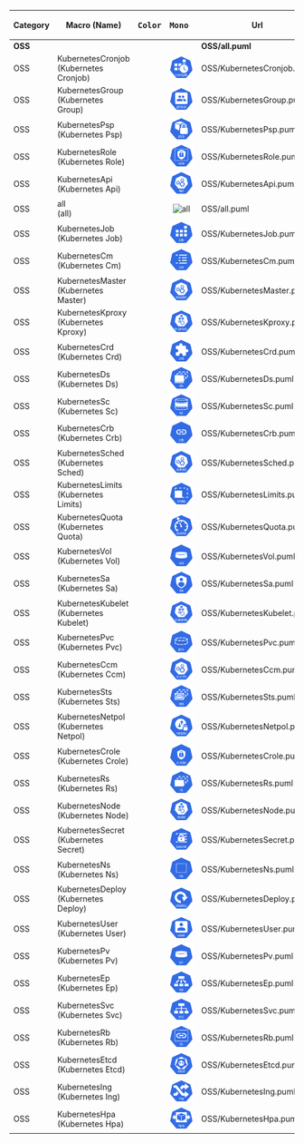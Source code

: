 Category | Macro (Name) | <pre>Color</pre> | <pre>Mono </pre> | Url
  ---    |  ---  | :---:  | :---: | ---
**OSS** | | | | **OSS/all.puml**
OSS | KubernetesCronjob </br> (Kubernetes Cronjob) |  |![KubernetesCronjob](dist/OSS/KubernetesCronjob(m).png?raw=true) | OSS/KubernetesCronjob.puml
OSS | KubernetesGroup </br> (Kubernetes Group) |  |![KubernetesGroup](dist/OSS/KubernetesGroup(m).png?raw=true) | OSS/KubernetesGroup.puml
OSS | KubernetesPsp </br> (Kubernetes Psp) |  |![KubernetesPsp](dist/OSS/KubernetesPsp(m).png?raw=true) | OSS/KubernetesPsp.puml
OSS | KubernetesRole </br> (Kubernetes Role) |  |![KubernetesRole](dist/OSS/KubernetesRole(m).png?raw=true) | OSS/KubernetesRole.puml
OSS | KubernetesApi </br> (Kubernetes Api) |  |![KubernetesApi](dist/OSS/KubernetesApi(m).png?raw=true) | OSS/KubernetesApi.puml
OSS | all </br> (all) |  |![all](dist/OSS/all(m).png?raw=true) | OSS/all.puml
OSS | KubernetesJob </br> (Kubernetes Job) |  |![KubernetesJob](dist/OSS/KubernetesJob(m).png?raw=true) | OSS/KubernetesJob.puml
OSS | KubernetesCm </br> (Kubernetes Cm) |  |![KubernetesCm](dist/OSS/KubernetesCm(m).png?raw=true) | OSS/KubernetesCm.puml
OSS | KubernetesMaster </br> (Kubernetes Master) |  |![KubernetesMaster](dist/OSS/KubernetesMaster(m).png?raw=true) | OSS/KubernetesMaster.puml
OSS | KubernetesKproxy </br> (Kubernetes Kproxy) |  |![KubernetesKproxy](dist/OSS/KubernetesKproxy(m).png?raw=true) | OSS/KubernetesKproxy.puml
OSS | KubernetesCrd </br> (Kubernetes Crd) |  |![KubernetesCrd](dist/OSS/KubernetesCrd(m).png?raw=true) | OSS/KubernetesCrd.puml
OSS | KubernetesDs </br> (Kubernetes Ds) |  |![KubernetesDs](dist/OSS/KubernetesDs(m).png?raw=true) | OSS/KubernetesDs.puml
OSS | KubernetesSc </br> (Kubernetes Sc) |  |![KubernetesSc](dist/OSS/KubernetesSc(m).png?raw=true) | OSS/KubernetesSc.puml
OSS | KubernetesCrb </br> (Kubernetes Crb) |  |![KubernetesCrb](dist/OSS/KubernetesCrb(m).png?raw=true) | OSS/KubernetesCrb.puml
OSS | KubernetesSched </br> (Kubernetes Sched) |  |![KubernetesSched](dist/OSS/KubernetesSched(m).png?raw=true) | OSS/KubernetesSched.puml
OSS | KubernetesLimits </br> (Kubernetes Limits) |  |![KubernetesLimits](dist/OSS/KubernetesLimits(m).png?raw=true) | OSS/KubernetesLimits.puml
OSS | KubernetesQuota </br> (Kubernetes Quota) |  |![KubernetesQuota](dist/OSS/KubernetesQuota(m).png?raw=true) | OSS/KubernetesQuota.puml
OSS | KubernetesVol </br> (Kubernetes Vol) |  |![KubernetesVol](dist/OSS/KubernetesVol(m).png?raw=true) | OSS/KubernetesVol.puml
OSS | KubernetesSa </br> (Kubernetes Sa) |  |![KubernetesSa](dist/OSS/KubernetesSa(m).png?raw=true) | OSS/KubernetesSa.puml
OSS | KubernetesKubelet </br> (Kubernetes Kubelet) |  |![KubernetesKubelet](dist/OSS/KubernetesKubelet(m).png?raw=true) | OSS/KubernetesKubelet.puml
OSS | KubernetesPvc </br> (Kubernetes Pvc) |  |![KubernetesPvc](dist/OSS/KubernetesPvc(m).png?raw=true) | OSS/KubernetesPvc.puml
OSS | KubernetesCcm </br> (Kubernetes Ccm) |  |![KubernetesCcm](dist/OSS/KubernetesCcm(m).png?raw=true) | OSS/KubernetesCcm.puml
OSS | KubernetesSts </br> (Kubernetes Sts) |  |![KubernetesSts](dist/OSS/KubernetesSts(m).png?raw=true) | OSS/KubernetesSts.puml
OSS | KubernetesNetpol </br> (Kubernetes Netpol) |  |![KubernetesNetpol](dist/OSS/KubernetesNetpol(m).png?raw=true) | OSS/KubernetesNetpol.puml
OSS | KubernetesCrole </br> (Kubernetes Crole) |  |![KubernetesCrole](dist/OSS/KubernetesCrole(m).png?raw=true) | OSS/KubernetesCrole.puml
OSS | KubernetesRs </br> (Kubernetes Rs) |  |![KubernetesRs](dist/OSS/KubernetesRs(m).png?raw=true) | OSS/KubernetesRs.puml
OSS | KubernetesNode </br> (Kubernetes Node) |  |![KubernetesNode](dist/OSS/KubernetesNode(m).png?raw=true) | OSS/KubernetesNode.puml
OSS | KubernetesSecret </br> (Kubernetes Secret) |  |![KubernetesSecret](dist/OSS/KubernetesSecret(m).png?raw=true) | OSS/KubernetesSecret.puml
OSS | KubernetesNs </br> (Kubernetes Ns) |  |![KubernetesNs](dist/OSS/KubernetesNs(m).png?raw=true) | OSS/KubernetesNs.puml
OSS | KubernetesDeploy </br> (Kubernetes Deploy) |  |![KubernetesDeploy](dist/OSS/KubernetesDeploy(m).png?raw=true) | OSS/KubernetesDeploy.puml
OSS | KubernetesUser </br> (Kubernetes User) |  |![KubernetesUser](dist/OSS/KubernetesUser(m).png?raw=true) | OSS/KubernetesUser.puml
OSS | KubernetesPv </br> (Kubernetes Pv) |  |![KubernetesPv](dist/OSS/KubernetesPv(m).png?raw=true) | OSS/KubernetesPv.puml
OSS | KubernetesEp </br> (Kubernetes Ep) |  |![KubernetesEp](dist/OSS/KubernetesEp(m).png?raw=true) | OSS/KubernetesEp.puml
OSS | KubernetesSvc </br> (Kubernetes Svc) |  |![KubernetesSvc](dist/OSS/KubernetesSvc(m).png?raw=true) | OSS/KubernetesSvc.puml
OSS | KubernetesRb </br> (Kubernetes Rb) |  |![KubernetesRb](dist/OSS/KubernetesRb(m).png?raw=true) | OSS/KubernetesRb.puml
OSS | KubernetesEtcd </br> (Kubernetes Etcd) |  |![KubernetesEtcd](dist/OSS/KubernetesEtcd(m).png?raw=true) | OSS/KubernetesEtcd.puml
OSS | KubernetesIng </br> (Kubernetes Ing) |  |![KubernetesIng](dist/OSS/KubernetesIng(m).png?raw=true) | OSS/KubernetesIng.puml
OSS | KubernetesHpa </br> (Kubernetes Hpa) |  |![KubernetesHpa](dist/OSS/KubernetesHpa(m).png?raw=true) | OSS/KubernetesHpa.puml
